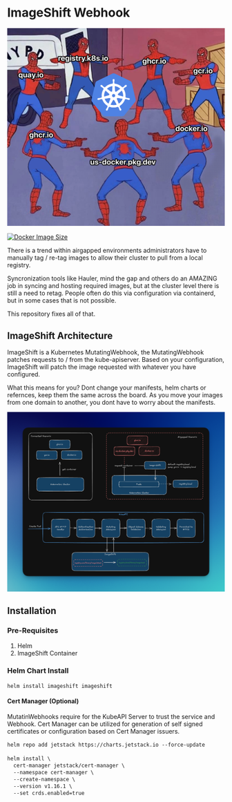 # ImageShift Webhook

![meme](./public/imageswap-meme.png)

[![Docker Image Size](https://badgen.net/docker/size/wcrum/imageshift/latest/arm64?icon=docker&label=Image%20Size)](https://hub.docker.com/r/wcrum/webhook/)

There is a trend within airgapped environments administrators have to manually tag / re-tag images to allow their cluster to pull from a local registry.

Syncronization tools like Hauler, mind the gap and others do an AMAZING job in syncing and hosting required images, but at the cluster level there is still a need to retag. People often do this via configuration via containerd, but in some cases that is not possible.


This repository fixes all of that.

## ImageShift Architecture

ImageShift is a Kubernetes MutatingWebhook, the MutatingWebhook patches requests to / from the kube-apiserver. Based on your configuration, ImageShift will patch the image requested with whatever you have configured. 

What this means for you? Dont change your manifests, helm charts or refernces, keep them the same across the board. As you move your images from one domain to another, you dont have to worry about the manifests.

![arch](./public/image.png)

## Installation

### Pre-Requisites

1. Helm
2. ImageShift Container

### Helm Chart Install

```
helm install imageshift imageshift
```

#### Cert Manager (Optional)

MutatinWebhooks require for the KubeAPI Server to trust the service and Webhook. Cert Manager can be utilized for generation of self signed certificates or configuration based on Cert Manager issuers.


```
helm repo add jetstack https://charts.jetstack.io --force-update

helm install \
  cert-manager jetstack/cert-manager \
  --namespace cert-manager \
  --create-namespace \
  --version v1.16.1 \
  --set crds.enabled=true
```

